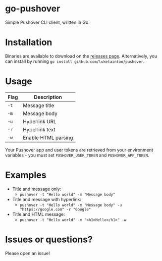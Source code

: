 # go-pushover
Simple Pushover CLI client, written in Go.

# Installation
Binaries are available to download on the [releases page](https://github.com/luketainton/go-pushover/releases). Alternatively, you can install by running `go install github.com/luketainton/pushover`.

# Usage
| Flag      | Description         |
| --------- | ------------------- |
| `-t`      | Message title       |
| `-m`      | Message body        |
| `-u`      | Hyperlink URL       |
| `-r`      | Hyperlink text      |
| `-w`      | Enable HTML parsing |

Your Pushover app and user tokens are retrieved from your environment variables - you must set `PUSHOVER_USER_TOKEN` and `PUSHOVER_APP_TOKEN`.

# Examples
- Title and message only:
  - `pushover -t "Hello world" -m "Message body"`
- Title and message with hyperlink:
  - `pushover -t "Hello world" -m "Message body" -u "https://google.com" -r "Google"`
- Title and HTML message:
  - `pushover -t "Hello world" -m "<h1>Hello</h1>" -w`

# Issues or questions?
Please open an issue!